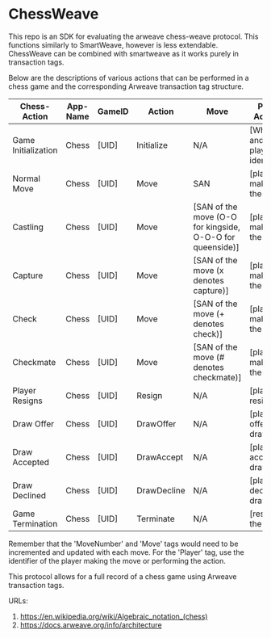 # ChessWeave
This repo is an SDK for evaluating the arweave chess-weave protocol. This functions similarly to SmartWeave, however is less extendable. ChessWeave can be combined with smartweave as it works purely in transaction tags.

Below are the descriptions of various actions that can be performed in a chess game and the corresponding Arweave transaction tag structure.

| Chess-Action        | App-Name | GameID |    Action   |    Move    | Player Address  |
|---------------------|----------|--------|-------------|------------|---------|
| Game Initialization | Chess    | [UID]  | Initialize  | N/A        | [White and Black player identifiers] |
| Normal Move         | Chess    | [UID]  |    Move     | SAN | [player making the move] |
| Castling            | Chess    | [UID]  |    Move     | [SAN of the move (O-O for kingside, O-O-O for queenside)] | [player making the move] |
| Capture             | Chess    | [UID]  |    Move     | [SAN of the move (x denotes capture)] | [player making the move] |
| Check               | Chess    | [UID]  |    Move     | [SAN of the move (+ denotes check)] | [player making the move] |
| Checkmate           | Chess    | [UID]  |    Move     | [SAN of the move (# denotes checkmate)] | [player making the move] |
| Player Resigns      | Chess    | [UID]  |   Resign    | N/A  | [player resigning] |
| Draw Offer          | Chess    | [UID]  |  DrawOffer  | N/A | [player offering draw] |
| Draw Accepted       | Chess    | [UID]  |  DrawAccept | N/A | [player accepting draw] |
| Draw Declined       | Chess    | [UID]  | DrawDecline | N/A | [player declining draw] |
| Game Termination    | Chess    | [UID]  |  Terminate  | N/A | [result of the game] |

Remember that the 'MoveNumber' and 'Move' tags would need to be incremented and updated with each move. For the 'Player' tag, use the identifier of the player making the move or performing the action.

This protocol allows for a full record of a chess game using Arweave transaction tags.

URLs:
1. https://en.wikipedia.org/wiki/Algebraic_notation_(chess)
2. https://docs.arweave.org/info/architecture

